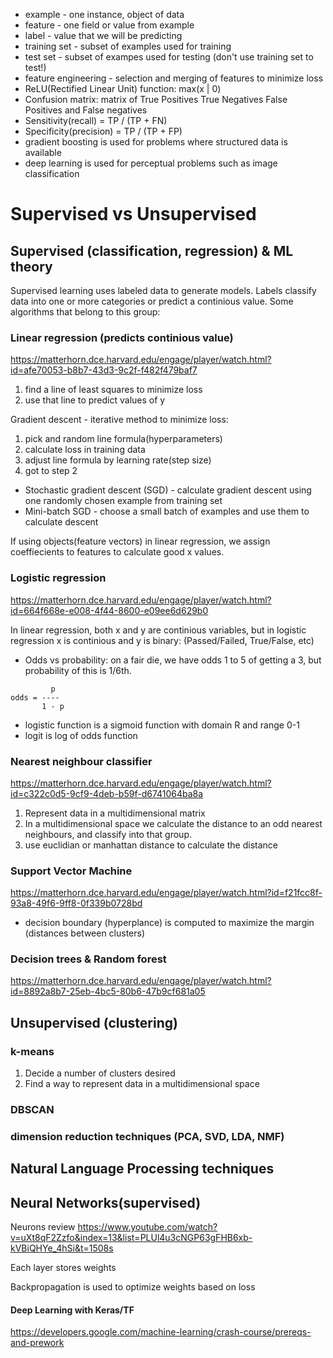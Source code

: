 * example - one instance, object of data
* feature - one field or value from example
* label - value that we will be predicting
* training  set - subset of examples used for training
* test set - subset of exampes used for testing (don't use training set to test!)
* feature engineering - selection and merging of features to minimize loss
* ReLU(Rectified Linear Unit) function: max(x | 0)
* Confusion matrix: matrix of True Positives True Negatives False Positives and False negatives
* Sensitivity(recall) = TP / (TP + FN)
* Specificity(precision) = TP / (TP + FP)
* gradient boosting is used for problems where structured data is available
* deep learning is used for perceptual problems such as image classification

# Supervised vs Unsupervised

## Supervised (classification, regression) & ML theory

Supervised learning uses labeled data to generate models. Labels classify data into one or more categories or predict a continious value.
Some algorithms that belong to this group:

### Linear regression (predicts continious value)

https://matterhorn.dce.harvard.edu/engage/player/watch.html?id=afe70053-b8b7-43d3-9c2f-f482f479baf7

1) find a line of least squares to minimize loss
2) use that line to predict values of y

Gradient descent - iterative method to minimize loss:

1) pick and random line formula(hyperparameters)
2) calculate loss in training data 
3) adjust line formula by learning rate(step size)
4) got to step 2

* Stochastic gradient descent (SGD) - calculate gradient descent using one randomly chosen example from training set
* Mini-batch SGD - choose a small batch of examples and use them to calculate descent

If using objects(feature vectors) in linear regression, we assign coeffiecients to features to calculate good x values.

### Logistic regression

https://matterhorn.dce.harvard.edu/engage/player/watch.html?id=664f668e-e008-4f44-8600-e09ee6d629b0

In linear regression, both x and y are continious variables, but in logistic regression x is continious and y is binary: (Passed/Failed, True/False, etc)

* Odds vs probability: on a fair die, we have odds 1 to 5 of getting a 3, but probability of this is 1/6th.

```
         p
odds = ----
       1 - p
```

* logistic function is a sigmoid function with domain R and range 0-1
* logit is log of odds function

### Nearest neighbour classifier

https://matterhorn.dce.harvard.edu/engage/player/watch.html?id=c322c0d5-9cf9-4deb-b59f-d6741064ba8a

1) Represent data in a multidimensional matrix
2) In a multidimensional space we calculate the distance to an odd nearest neighbours, and classify into that group.
3) use euclidian or manhattan distance to calculate the distance


### Support Vector Machine

https://matterhorn.dce.harvard.edu/engage/player/watch.html?id=f21fcc8f-93a8-49f6-9ff8-0f339b0728bd

* decision boundary (hyperplance) is computed to maximize the margin (distances between clusters)

### Decision trees & Random forest

https://matterhorn.dce.harvard.edu/engage/player/watch.html?id=8892a8b7-25eb-4bc5-80b6-47b9cf681a05


## Unsupervised (clustering)

### k-means

1) Decide a number of clusters desired
2) Find a way to represent data in a multidimensional space

### DBSCAN

### dimension reduction techniques (PCA, SVD, LDA, NMF)


## Natural Language Processing techniques


## Neural Networks(supervised)

Neurons review https://www.youtube.com/watch?v=uXt8qF2Zzfo&index=13&list=PLUl4u3cNGP63gFHB6xb-kVBiQHYe_4hSi&t=1508s

Each layer stores weights

Backpropagation is used to optimize weights based on loss

#### Deep Learning with Keras/TF

https://developers.google.com/machine-learning/crash-course/prereqs-and-prework


